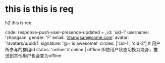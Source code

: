 # this is this is req

h2 this is req

code:
    response-push-user-presence-updated =
  _id: 'uid-1'
  username: 'zhangsan'
  gender: 'F'
  email: 'zhangsan@some.com'
  avatar: '/avatars/u/uid/1'
  signature: '@+ is awesome!'
  circles: ['cid-1', 'cid-2'] # 用户所参与的群组id
  status: 'online' # online | offline 即使用户状态切换为隐身，推送到其他用户也会变为offline


